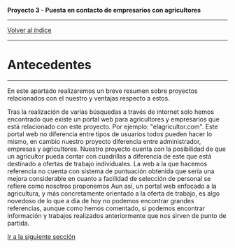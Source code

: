 __Proyecto 3 - Puesta en contacto de empresarios con agricultores__

---

[Volver al índice](../README.md)


---

# Antecedentes

---


En este apartado realizaremos un breve resumen sobre proyectos relacionados con el nuestro y ventajas respecto a estos.

Tras la realización de varias búsquedas a través de internet solo hemos encontrado que existe un portal web para agricultores y empresarios que está relacionado con este proyecto. Por ejemplo:
"elagricultor.com".
Este portal web no diferencia entre tipos de usuarios todos pueden hacer lo mismo, en cambio nuestro proyecto diferencia entre administrador, empresas y agricultores.
Nuestro proyecto cuenta con la posibilidad de que un agricultor pueda contar con cuadrillas a diferencia de este que está destinado a ofertas de trabajo individuales.
La web a la que hacemos referencia no cuenta con sistema de puntuación obtenida que sería una mejora considerable en cuanto a facilidad de selección de personal se refiere como nosotros proponemos
Aun así, un portal web enfocado a la agricultura, y más concretamente orientado a la oferta de trabajo, es algo novedoso de lo que a día de hoy no podemos encontrar grandes referencias, aunque como hemos comentado, si podemos encontrar información y trabajos realizados anteriormente que nos sirven de punto de partida.


[Ir a la siguiente sección](06-resources.md)
